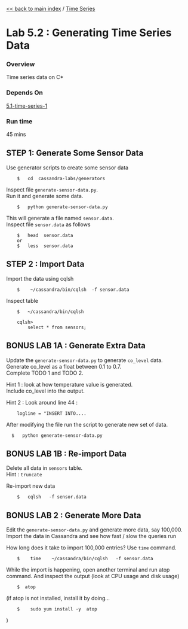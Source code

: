 <link rel='stylesheet' href='../assets/css/main.css'/>

[<< back to main index](../README.md) / [Time Series](README.md) 

Lab 5.2 : Generating Time Series Data
====================

### Overview
Time series data on C*

### Depends On 
[5.1-time-series-1](5.1-time-series-1.md)

### Run time
45 mins


## STEP 1: Generate Some Sensor Data
Use generator scripts to create some sensor data
```
    $   cd  cassandra-labs/generators
```

Inspect file `generate-sensor-data.py`.  
Run it and generate some data.
```
    $   python generate-sensor-data.py
```

This will generate a file named `sensor.data`.   
Inspect file `sensor.data` as follows
```
    $   head  sensor.data
    or
    $   less  sensor.data
```

## STEP 2 : Import Data
Import the data using cqlsh
```
    $    ~/cassandra/bin/cqlsh  -f sensor.data
```

Inspect table
```
    $   ~/cassandra/bin/cqlsh

    cqlsh>   
        select * from sensors;
```

## BONUS LAB 1A : Generate Extra Data
Update the `generate-sensor-data.py` to generate `co_level` data.  
Generate co_level as a float between 0.1  to 0.7.  
Complete TODO 1 and TODO 2.

Hint 1 : look  at how temperature value is generated.  
Include co_level into the output.  

Hint 2 : Look around line 44 :
```
    logline = "INSERT INTO....
```

After modifying the file run the script to generate new set of data.
```
  $   python generate-sensor-data.py
```


## BONUS LAB 1B :  Re-import Data
Delete all data in `sensors` table.  
Hint : `truncate`  

Re-import new data
```
    $   cqlsh   -f sensor.data
```


## BONUS LAB 2 : Generate More Data
Edit the `generate-sensor-data.py` and generate more data, say 100,000.  Import the data in Cassandra and see how fast / slow the queries run 

How long does it take to import 100,000 entries?
Use  `time` command.
```
    $    time    ~/cassandra/bin/cqlsh   -f sensor.data
```

While the import is happening,  open another terminal and run atop command.  And inspect the output  (look at CPU usage and disk usage)
```
    $  atop
```

(if atop is not installed, install it by doing...
```
    $    sudo yum install -y  atop
```
)